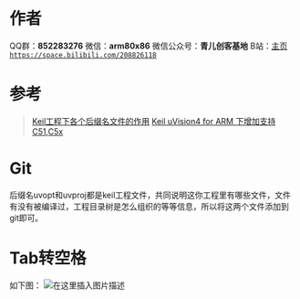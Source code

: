 ﻿# 作者
QQ群：**852283276**
微信：**arm80x86**
微信公众号：**青儿创客基地**
B站：[主页 `https://space.bilibili.com/208826118`](https://space.bilibili.com/208826118)

# 参考
> [Keil工程下各个后缀名文件的作用](https://blog.csdn.net/ningxuanyu5854/article/details/78438005)
> [Keil uVision4 for ARM 下增加支持C51,C5x](https://blog.csdn.net/skertone/article/details/7046447)

# Git
后缀名uvopt和uvproj都是keil工程文件，共同说明这你工程里有哪些文件，文件有没有被编译过，工程目录树是怎么组织的等等信息，所以将这两个文件添加到git即可。

# Tab转空格
如下图：
![在这里插入图片描述](https://img-blog.csdnimg.cn/20181204212856927.PNG?x-oss-process=image/watermark,type_ZmFuZ3poZW5naGVpdGk,shadow_10,text_aHR0cHM6Ly9ibG9nLmNzZG4ubmV0L1podV9aaHVfMjAwOQ==,size_16,color_FFFFFF,t_70)
